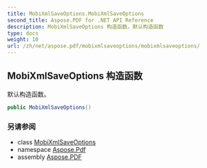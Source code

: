 ```yaml
---
title: MobiXmlSaveOptions.MobiXmlSaveOptions
second_title: Aspose.PDF for .NET API Reference
description: MobiXmlSaveOptions 构造函数。默认构造函数
type: docs
weight: 10
url: /zh/net/aspose.pdf/mobixmlsaveoptions/mobixmlsaveoptions/
---
```

## MobiXmlSaveOptions 构造函数

默认构造函数。

```csharp
public MobiXmlSaveOptions()
```

### 另请参阅

* class [MobiXmlSaveOptions](../)
* namespace [Aspose.Pdf](../../../aspose.pdf/)
* assembly [Aspose.PDF](../../../)